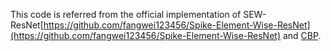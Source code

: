This code is referred from the official implementation of SEW-ResNet[https://github.com/fangwei123456/Spike-Element-Wise-ResNet](https://github.com/fangwei123456/Spike-Element-Wise-ResNet) and [CBP](https://github.com/dooseokjeong/CBP).
